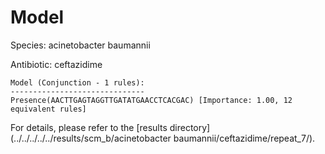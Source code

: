 
# Model

Species: acinetobacter baumannii

Antibiotic: ceftazidime

```
Model (Conjunction - 1 rules):
------------------------------
Presence(AACTTGAGTAGGTTGATATGAACCTCACGAC) [Importance: 1.00, 12 equivalent rules]

```

For details, please refer to the [results directory](../../../../../results/scm_b/acinetobacter baumannii/ceftazidime/repeat_7/).

